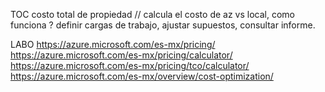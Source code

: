 TOC costo total de propiedad
// calcula el costo de az vs local, como funciona ? definir cargas de trabajo, ajustar supuestos, consultar informe.

LABO
https://azure.microsoft.com/es-mx/pricing/
https://azure.microsoft.com/es-mx/pricing/calculator/
https://azure.microsoft.com/es-mx/pricing/tco/calculator/
https://azure.microsoft.com/es-mx/overview/cost-optimization/
